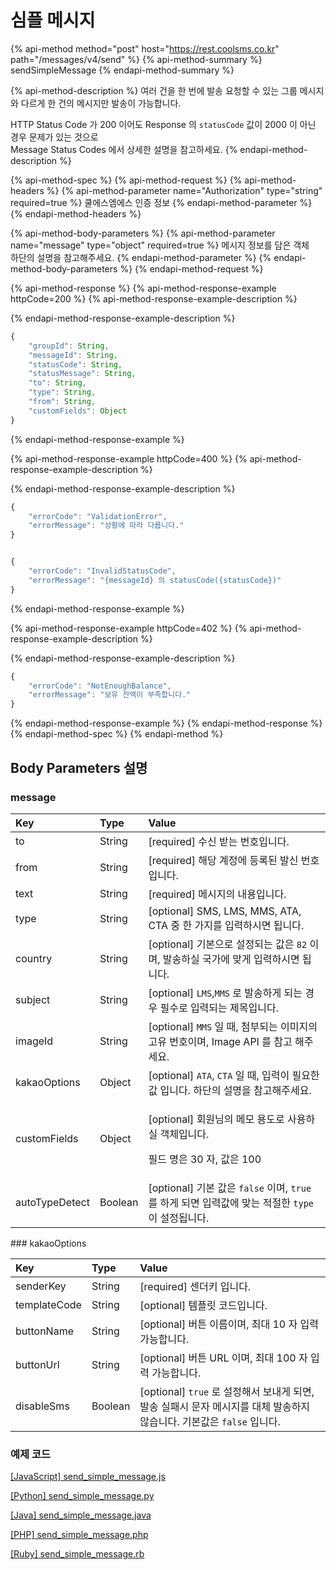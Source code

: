 # 심플 메시지

{% api-method method="post" host="https://rest.coolsms.co.kr" path="/messages/v4/send" %}
{% api-method-summary %}
sendSimpleMessage
{% endapi-method-summary %}

{% api-method-description %}
여러 건을 한 번에 발송 요청할 수 있는 그룹 메시지와 다르게 한 건의 메시지만 발송이 가능합니다.  
  
HTTP Status Code 가 200 이어도 Response 의 `statusCode` 값이 2000 이 아닌 경우 문제가 있는 것으로  
Message Status Codes 에서 상세한 설명을 참고하세요.
{% endapi-method-description %}

{% api-method-spec %}
{% api-method-request %}
{% api-method-headers %}
{% api-method-parameter name="Authorization" type="string" required=true %}
쿨에스엠에스 인증 정보
{% endapi-method-parameter %}
{% endapi-method-headers %}

{% api-method-body-parameters %}
{% api-method-parameter name="message" type="object" required=true %}
메시지 정보를 담은 객체  
하단의 설명을 참고해주세요.
{% endapi-method-parameter %}
{% endapi-method-body-parameters %}
{% endapi-method-request %}

{% api-method-response %}
{% api-method-response-example httpCode=200 %}
{% api-method-response-example-description %}

{% endapi-method-response-example-description %}

```javascript
{
    "groupId": String,
    "messageId": String,
    "statusCode": String,
    "statusMessage": String,
    "to": String,
    "type": String,
    "from": String,
    "customFields": Object
}
```
{% endapi-method-response-example %}

{% api-method-response-example httpCode=400 %}
{% api-method-response-example-description %}

{% endapi-method-response-example-description %}

```javascript
{
    "errorCode": "ValidationError",
    "errorMessage": "상황에 따라 다릅니다."
}


{
    "errorCode": "InvalidStatusCode",
    "errorMessage": "{messageId} 의 statusCode({statusCode})"
}
```
{% endapi-method-response-example %}

{% api-method-response-example httpCode=402 %}
{% api-method-response-example-description %}

{% endapi-method-response-example-description %}

```javascript
{
    "errorCode": "NotEnoughBalance",
    "errorMessage": "보유 잔액이 부족합니다."
}
```
{% endapi-method-response-example %}
{% endapi-method-response %}
{% endapi-method-spec %}
{% endapi-method %}

## Body Parameters 설명

### message

<table>
  <thead>
    <tr>
      <th style="text-align:left">Key</th>
      <th style="text-align:left">Type</th>
      <th style="text-align:left">Value</th>
    </tr>
  </thead>
  <tbody>
    <tr>
      <td style="text-align:left">to</td>
      <td style="text-align:left">String</td>
      <td style="text-align:left">[required] 수신 받는 번호입니다.</td>
    </tr>
    <tr>
      <td style="text-align:left">from</td>
      <td style="text-align:left">String</td>
      <td style="text-align:left">[required] 해당 계정에 등록된 발신 번호 입니다.</td>
    </tr>
    <tr>
      <td style="text-align:left">text</td>
      <td style="text-align:left">String</td>
      <td style="text-align:left">[required] 메시지의 내용입니다.</td>
    </tr>
    <tr>
      <td style="text-align:left">type</td>
      <td style="text-align:left">String</td>
      <td style="text-align:left">[optional] SMS, LMS, MMS, ATA, CTA 중 한 가지를 입력하시면 됩니다.</td>
    </tr>
    <tr>
      <td style="text-align:left">country</td>
      <td style="text-align:left">String</td>
      <td style="text-align:left">[optional] 기본으로 설정되는 값은 <code>82</code> 이며, 발송하실 국가에 맞게 입력하시면 됩니다.</td>
    </tr>
    <tr>
      <td style="text-align:left">subject</td>
      <td style="text-align:left">String</td>
      <td style="text-align:left">[optional] <code>LMS</code>,<code>MMS</code> 로 발송하게 되는 경우 필수로 입력되는 제목입니다.</td>
    </tr>
    <tr>
      <td style="text-align:left">imageId</td>
      <td style="text-align:left">String</td>
      <td style="text-align:left">[optional] <code>MMS</code> 일 때, 첨부되는 이미지의 고유 번호이며, Image API 를 참고 해주세요.</td>
    </tr>
    <tr>
      <td style="text-align:left">kakaoOptions</td>
      <td style="text-align:left">Object</td>
      <td style="text-align:left">[optional] <code>ATA</code>, <code>CTA</code> 일 때, 입력이 필요한 값 입니다. 하단의 설명을
        참고해주세요.</td>
    </tr>
    <tr>
      <td style="text-align:left">customFields</td>
      <td style="text-align:left">Object</td>
      <td style="text-align:left">
        <p>[optional] 회원님의 메모 용도로 사용하실 객체입니다.</p>
        <p>필드 명은 30 자, 값은 100</p>
      </td>
    </tr>
    <tr>
      <td style="text-align:left">autoTypeDetect</td>
      <td style="text-align:left">Boolean</td>
      <td style="text-align:left">[optional] 기본 값은 <code>false</code> 이며, <code>true</code> 를 하게 되면 입력값에 맞는
        적절한 <code>type</code> 이 설정됩니다.</td>
    </tr>
  </tbody>
</table>### kakaoOptions

| Key | Type | Value |
| :--- | :--- | :--- |
| senderKey | String | \[required\] 센더키 입니다. |
| templateCode | String | \[optional\] 템플릿 코드입니다. |
| buttonName | String | \[optional\] 버튼 이름이며, 최대 10 자 입력 가능합니다. |
| buttonUrl | String | \[optional\] 버튼 URL 이며, 최대 100 자 입력 가능합니다. |
| disableSms | Boolean | \[optional\] `true` 로 설정해서 보내게 되면, 발송 실패시 문자 메시지를 대체 발송하지 않습니다. 기본값은 `false` 입니다. |

### 

### 예제 코드

[\[JavaScript\] send\_simple\_message.js](https://github.com/coolsms/coolsms-v4-examples/blob/master/javascript/send_simple_message.js)

[\[Python\] send\_simple\_message.py](https://github.com/coolsms/coolsms-v4-examples/blob/master/python/simple/simple_message.py)

[\[Java\] send\_simple\_message.java](https://github.com/coolsms/coolsms-v4-examples/tree/master/java)

[\[PHP\] send\_simple\_message.php](https://github.com/coolsms/coolsms-v4-examples/blob/master/php/send_simple_message.php)

[\[Ruby\] send\_simple\_message.rb](https://github.com/coolsms/coolsms-v4-examples/blob/master/ruby/send_simple_message.rb)

